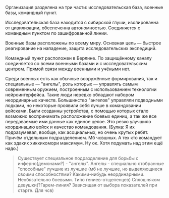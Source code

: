 Организация разделена на три части: исследовательская база, военные базы, командный пункт.

Исследовательская база находится с сибирской глуши, изолированна от цивилизации, обеспеченна автономностью. Соединяется с командным пунктом по зашифрованной линии.

Военные базы расположены по всему миру. Основная цель — быстрое реагирование на нападение, защита исследовательских экспедиций.

Командный пункт расположен в Берлине. По защищённому каналу соединяется со всеми военными базами и с исследовательским центром. Прямой связи между военными и учёными нет.

Среди военных есть как обычные вооружённые формирования, так и специальные — "ангелы", роль которых — управлять самым современным оружием, построенным с использованием технологии нейроинтерфейса. Такие люди нередко обладают набором неординарных качеств. Большинство "ангелов" управляли подводными лодками, но некоторые проявили себя лучше в командовании войсками. Были созданны устройства, с помощью которых стало возможно воспринимать расположение боевых единиц, а так же все передаваемые ими данные как единое целое. Это резко улучшило координацию войск и качество командования. 
(Булка: Я их подразумевал, вообще, как асоциальных, но очень крутых ребят. Причём отдельным подразделением. Мб чсвшных. А тех кто командует как эдаких хиккикомори максимум. Ну ок. Хотя подумать над этим ещё надо.)

>Существует специальное подразделение для борьбы с инферно(демонами?) - "ангелы". Ангелы - специально отобранные "способные" лучшие из лучшие (мб не лучшие, но выделяющиеся своими способностями? Какими-нибудь неординарными. Необязательно боевыми. Типо гениев-отщепенцев) Сплошняком девушки(?Гарем-линия? Зависищая от выбора показателей при старте. Для чсв)